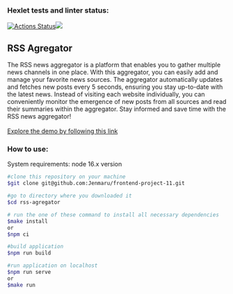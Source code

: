 ### Hexlet tests and linter status:
[![Actions Status](https://github.com/Jenmaru/frontend-project-11/actions/workflows/hexlet-check.yml/badge.svg)](https://github.com/Jenmaru/frontend-project-11/actions)<a href="https://codeclimate.com/github/Jenmaru/frontend-project-11/maintainability"><img src="https://api.codeclimate.com/v1/badges/0beab595e07b60a78c82/maintainability" /></a>

## RSS Agregator
The RSS news aggregator is a platform that enables you to gather multiple news channels in one place. With this aggregator, you can easily add and manage your favorite news sources. The aggregator automatically updates and fetches new posts every 5 seconds, ensuring you stay up-to-date with the latest news. Instead of visiting each website individually, you can conveniently monitor the emergence of new posts from all sources and read their summaries within the aggregator. Stay informed and save time with the RSS news aggregator!<br/>
<br/>
[Explore the demo by following this link](https://frontend-project-11-sandy-mu.vercel.app/)
### How to use:
System requirements: node 16.x version
```bash
#clone this repository on your machine
$git clone git@github.com:Jenmaru/frontend-project-11.git

#go to directory where you downloaded it
$cd rss-agregator

# run the one of these command to install all necessary dependencies
$make install
or
$npm ci

#build application
$npm run build

#run application on localhost
$npm run serve
or
$make run